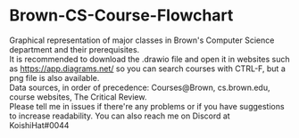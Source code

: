 # Brown-CS-Course-Flowchart
Graphical representation of major classes in Brown's Computer Science department and their prerequisites.  
It is recommended to download the .drawio file and open it in websites such as https://app.diagrams.net/ so you can search courses with CTRL-F, but a png file is also available.  
Data sources, in order of precedence: Courses@Brown, cs.brown.edu, course websites, The Critical Review.  
Please tell me in issues if there're any problems or if you have suggestions to increase readability. You can also reach me on Discord at KoishiHat#0044  
